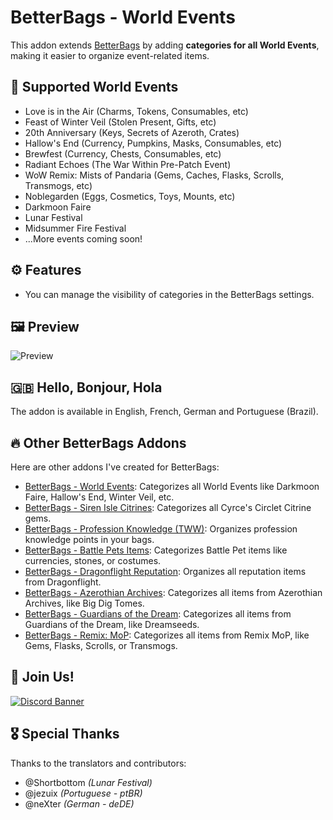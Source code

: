 # BetterBags - World Events
This addon extends [BetterBags](https://www.curseforge.com/wow/addons/better-bags) by adding **categories for all World Events**, making it easier to organize event-related items.

## 🎉 Supported World Events
- Love is in the Air (Charms, Tokens, Consumables, etc)
- Feast of Winter Veil (Stolen Present, Gifts, etc)
- 20th Anniversary (Keys, Secrets of Azeroth, Crates)
- Hallow's End (Currency, Pumpkins, Masks, Consumables, etc)
- Brewfest (Currency, Chests, Consumables, etc)
- Radiant Echoes (The War Within Pre-Patch Event)
- WoW Remix: Mists of Pandaria (Gems, Caches, Flasks, Scrolls, Transmogs, etc)
- Noblegarden (Eggs, Cosmetics, Toys, Mounts, etc)
- Darkmoon Faire
- Lunar Festival
- Midsummer Fire Festival
- ...More events coming soon!

## ⚙️ Features
- You can manage the visibility of categories in the BetterBags settings.

## 🖼️ Preview
![Preview](https://i.imgur.com/UtsOpP0.png)

## 🇬🇧 Hello, Bonjour, Hola
The addon is available in English, French, German and Portuguese (Brazil).

## 🔥 Other BetterBags Addons
Here are other addons I've created for BetterBags:
- [BetterBags - World Events](https://www.curseforge.com/wow/addons/betterbags-world-events): Categorizes all World Events like Darkmoon Faire, Hallow's End, Winter Veil, etc.
- [BetterBags - Siren Isle Citrines](https://www.curseforge.com/wow/addons/betterbags-siren-isle-citrines): Categorizes all Cyrce's Circlet Citrine gems.
- [BetterBags - Profession Knowledge (TWW)](https://www.curseforge.com/wow/addons/betterbags-profession-knowledge-tww): Organizes profession knowledge points in your bags.
- [BetterBags - Battle Pets Items](https://www.curseforge.com/wow/addons/betterbags-battle-pet-items): Categorizes Battle Pet items like currencies, stones, or costumes.
- [BetterBags - Dragonflight Reputation](https://www.curseforge.com/wow/addons/betterbags-dragonfligh-reputation-insignia): Organizes all reputation items from Dragonflight.
- [BetterBags - Azerothian Archives](https://www.curseforge.com/wow/addons/betterbags-azerothian-archives): Categorizes all items from Azerothian Archives, like Big Dig Tomes.
- [BetterBags - Guardians of the Dream](https://www.curseforge.com/wow/addons/betterbags-guardians-of-the-dream): Categorizes all items from Guardians of the Dream, like Dreamseeds.
- [BetterBags - Remix: MoP](https://www.curseforge.com/wow/addons/betterbags-remix-mop): Categorizes all items from Remix MoP, like Gems, Flasks, Scrolls, or Transmogs.

## 💬 Join Us!
[![Discord Banner](https://i.imgur.com/ZsPCQn1.png)](https://discord.gg/a6DQuK8hV7)

## 🎖️ Special Thanks
Thanks to the translators and contributors:
- @Shortbottom *(Lunar Festival)*
- @jezuix *(Portuguese - ptBR)*
- @neXter *(German - deDE)*